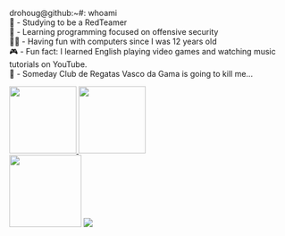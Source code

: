 drohoug@github:~#: whoami <br /> 
👹 - Studying to be a RedTeamer <br /> 
🎃 - Learning programming focused on offensive security         <br />
👨‍💻 - Having fun with computers since I was 12 years old <br /> 
🎮 - Fun fact: I learned English playing video games and watching music tutorials on YouTube. <br /> 
💢 - Someday Club de Regatas Vasco da Gama is going to kill me... <br /> 

<div>
  <a href="https://github.com/drohoug">
  <img height="120em" src="https://github-readme-stats.vercel.app/api?username=drohoug&theme=dark&include_all_commits=true&count_private=true"/>    
  <img height="120em" src="https://github-readme-stats.vercel.app/api/top-langs/?username=drohoug&layout=compact&langs_count=&theme=dark"/>
  </a>
</div>
<div>
  <a href="https://tryhackme.com/p/dhgx"><img width="129em" src='https://img.shields.io/badge/TryHackMe-212C42.svg?style=for-the-badge&logo=TryHackMe&logoColor=white'><a/>
  <a href='https://app.hackthebox.com/users/1138913'><img width="" src='https://img.shields.io/badge/Hack%20The%20Box-9FEF00.svg?style=for-the-badge&logo=Hack-The-Box&logoColor=black'><a/>
<div/>

